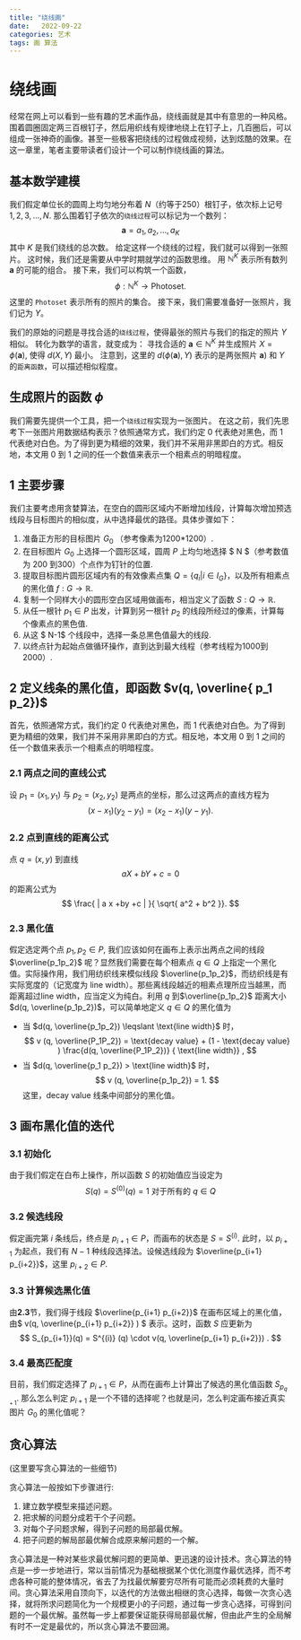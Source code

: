 ```yaml
---
title: "绕线画"
date:   2022-09-22
categories: 艺术
tags: 画 算法
---
```


# 绕线画

经常在网上可以看到一些有趣的艺术画作品，绕线画就是其中有意思的一种风格。围着圆圈固定两三百根钉子，然后用织线有规律地绕上在钉子上，几百圈后，可以组成一张神奇的画像。甚至一些极客把绕线的过程做成视频，达到炫酷的效果。在这一章里，笔者主要带读者们设计一个可以制作绕线画的算法。

## 基本数学建模

我们假定单位长的圆周上均匀地分布着 $N$（约等于250）根钉子，依次标上记号 $1,2,3,\ldots, N$. 那么围着钉子依次的`绕线过程`可以标记为一个数列：
$$
\mathbf{a} = a_1, a_2 , \ldots ,a_K  
$$
其中 $K$ 是我们绕线的总次数。
给定这样一个绕线的过程，我们就可以得到一张照片。
这时候，我们还是需要从中学时期就学过的函数思维。
用 $\mathbb{N}^K$ 表示所有数列 $\mathbf{a}$ 的可能的组合。
接下来，我们可以构筑一个函数，
$$
  \phi :\mathbb{N}^K \to \text{Photoset}.
$$
这里的 `Photoset` 表示所有的照片的集合。
接下来，我们需要准备好一张照片，我们记为 $Y$。

我们的原始的问题是寻找合适的`绕线过程`，使得最张的照片与我们的指定的照片 $Y$ 相似。
转化为数学的语言，就变成为：
寻找合适的 $\mathbf{a}\in \mathbb{N}^K$
并生成照片 $X = \phi(\mathbf{a})$,
使得 $d(X,Y)$ 最小。
注意到，这里的 $d(\phi(\mathbf{a}),Y)$ 表示的是两张照片 $\mathbf{a})$ 和 $Y$ 的`距离函数`，可以描述相似程度。

## 生成照片的函数 $\phi$
我们需要先提供一个工具，把一个`绕线过程`实现为一张图片。
在这之前，我们先思考下一张图片用数据结构表示？依照通常方式，我们约定 $0$ 代表绝对黑色，而 $1$ 代表绝对白色。为了得到更为精细的效果，我们并不采用非黑即白的方式。相反地，本文用 $0$ 到 $1$ 之间的任一个数值来表示一个相素点的明暗程度。

## 1 主要步骤

我们主要考虑用贪婪算法，在空白的圆形区域内不断增加线段，计算每次增加预选线段与目标图片的相似度，从中选择最优的路径。具体步骤如下：

1. 准备正方形的目标图片 $G_0$ （参考像素为1200*1200）.
2. 在目标图片 $G_0$ 上选择一个圆形区域，圆周 $P$ 上均匀地选择 $ N $（参考数值为 200 到300）个点作为钉针的位置.
3. 提取目标图片圆形区域内有的有效像素点集 $Q =\lbrace q_i | i \in I_G \rbrace$，以及所有相素点的黑化值 $f : G \to  \mathbb R$.
4. 复制一个同样大小的圆形空白区域用做画布，相当定义了函数 $S: Q \to \mathbb R$.
5. 从任一根针 $p_1 \in P$ 出发，计算到另一根针 $p_2$ 的线段所经过的像素，计算每个像素点的黑色值.
6. 从这 $ N-1$ 个线段中，选择一条总黑色值最大的线段.
7. 以终点针为起始点做循环操作，直到达到最大线程（参考线程为1000到2000）.



## 2 定义线条的黑化值，即函数 $v(q, \overline{ p_1 p_2})$
首先，依照通常方式，我们约定 $0$ 代表绝对黑色，而 $1$ 代表绝对白色。为了得到更为精细的效果，我们并不采用非黑即白的方式。相反地，本文用 $0$ 到 $1$ 之间的任一个数值来表示一个相素点的明暗程度。

### 2.1 两点之间的直线公式
设  $p_1 = (x_1,y_1)$ 与 $p_2 = (x_2, y_2)$ 是两点的坐标，那么过这两点的直线方程为
$$ (x - x_1)({y_2 - y_1 } )  = (x_2 - x_1 )(y - y_1). $$
 
### 2.2 点到直线的距离公式 
点 $q= (x, y)$ 到直线
$$ 
aX + bY +c = 0
 $$ 
 的距离公式为
$$ \frac{ | a x +by +c | }{ \sqrt{ a^2 + b^2 }}. $$

### 2.3 黑化值
 假定选定两个点 $p_1, p_2 \in P$, 我们应该如何在画布上表示出两点之间的线段 $\overline{p_1p_2}$ 呢？显然我们需要在每个相素点 $q \in  Q$ 上指定一个黑化值。实际操作用，我们用纺织线来模似线段 $\overline{p_1p_2}$，而纺织线是有实际宽度的（记宽度为 $\text{line width}$）。那些离线段越近的相素点理所应当越黑，而距离超过$\text{line width}$，应当定义为纯白。利用 $q$ 到$\overline{p_1p_2}$ 距离大小 $d(q, \overline{p_1p_2})$，可以简单地定义 $q \in Q$ 的黑化值为
 - 当 $d(q, \overline{p_1p_2}) \leqslant  \text{line width}$ 时，
$$
 v (q, \overline{P_1P_2}) =  \text{decay value}  + (1 - \text{decay value} ) \frac{d(q, \overline{P_1P_2})} { \text{line width}}  ,
 $$
  - 当 $d(q, \overline{p_1 p_2}) > \text{line width}$ 时，
$$
 v (q, \overline{p_1p_2}) =  1.
 $$
这里，$\text{decay value}$ 线条中间部分的黑化值。

## 3 画布黑化值的迭代

### 3.1 初始化
由于我们假定在白布上操作，所以函数 $S$ 的初始值应当设定为
$$
  S(q) = S^{(0)} (q) = 1 \text{ 对于所有的 $q\in Q$}  
$$
### 3.2 候选线段
假定画完第 $i$ 条线后，终点是 $p_{i+1} \in P$，而画布的状态是 $S = S^{(i)}$. 此时，以 $p_{i+1}$ 为起点，我们有 $N- 1$ 种线段选择法。设候选线段为 $\overline{p_{i+1} p_{i+2}}$，这里 $p_{i+2} \in P$.

### 3.3 计算候选黑化值
由**2.3**节，我们得于线段 $\overline{p_{i+1} p_{i+2}}$ 在画布区域上的黑化值，由$ v(q, \overline{p_{i+1} p_{i+2}} ) $ 表示。这时，函数 $S$ 应更新为
$$
S_{p_{i+1}}(q)  = S^{(i)} (q) \cdot v(q, \overline{p_{i+1} p_{i+2}}) .
$$
### 3.4 最高匹配度
目前，我们假定选择了 $p_{i+1} \in  P$，从而在画布上计算出了候选的黑化值函数 $S_{p_{q+1}}$. 那么怎么判定 $p_{i+1}$ 是一个不错的选择呢？也就是问，怎么判定画布接近真实图片 $G_0$ 的黑化值呢？


## 贪心算法
(这里要写贪心算法的一些细节)

贪心算法一般按如下步骤进行: 
1. 建立数学模型来描述问题。
2. 把求解的问题分成若干个子问题。
3. 对每个子问题求解，得到子问题的局部最优解。
4. 把子问题的解局部最优解合成原来解问题的一个解。

贪心算法是一种对某些求最优解问题的更简单、更迅速的设计技术。贪心算法的特点是一步一步地进行，常以当前情况为基础根据某个优化测度作最优选择，而不考虑各种可能的整体情况，省去了为找最优解要穷尽所有可能而必须耗费的大量时间。贪心算法采用自顶向下，以迭代的方法做出相继的贪心选择，每做一次贪心选择，就将所求问题简化为一个规模更小的子问题，通过每一步贪心选择，可得到问题的一个最优解。虽然每一步上都要保证能获得局部最优解，但由此产生的全局解有时不一定是最优的，所以贪心算法不要回溯。
